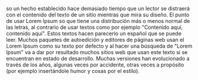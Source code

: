 so un hecho establecido hace demasiado tiempo que un lector se distraerá con el contenido del texto de un sitio mientras que mira su diseño. El punto de usar Lorem Ipsum so que tiene una distribución más o menos normal
de las letras, al contrario de usar textos como por ejemplo "Contenido aquí, contenido aquí".
Estos textos hacen parecerlo un español que se puede leer.
Muchos paquetes de autoedición y editores de páginas web usan el Lorem Ipsum como su texto por defecto
y al hacer una búsqueda de "Lorem Ipsum" va a dar por resultado muchos sitios web
que usan este texto si
se encuentran en estado de desarrollo. Muchas versiones han evolucionado a través de los años, algunas veces por accidente, otras veces a
propósito
(por ejemplo insertándole humor y cosas por el estilo).